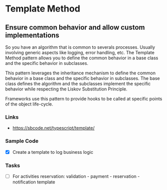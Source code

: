 # Template Method

## Ensure **common** behavior and allow **custom** implementations

So you have an algorithm that is common to severals processes. Usually involving generic aspects like logging, error handling, etc. The Template Method pattern allows you to define the common behavior in a base class and the specific behavior in subclasses.

This pattern leverages the inheritance mechanism to define the common behavior in a base class and the specific behavior in subclasses. The base class defines the algorithm and the subclasses implement the specific behavior while respecting the Liskov Substitution Principle.

Frameworks use this pattern to provide hooks to be called at specific points of the object life-cycle.

### Links

- https://sbcode.net/typescript/template/

### Sample Code

- [x] Create a template to log business logic

### Tasks

- [ ] For activities reservation: validation - payment - reservation - notification template
